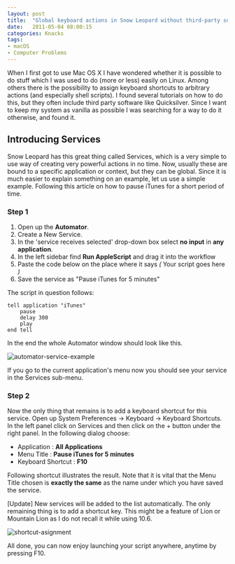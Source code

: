 ```yaml
---
layout: post
title:  "Global keyboard actions in Snow Leopard without third-party software"
date:   2011-05-04 08:00:15
categories: Knacks
tags:
- macOS
- Computer Problems
---
```


When I first got to use Mac OS X I have wondered whether it is possible to do
stuff which I was used to do (more or less) easily on Linux. Among others there
is the possibility to assign keyboard shortcuts to arbitrary actions (and
especially shell scripts). I found several tutorials on how to do this, but
they often include third party software like Quicksilver. Since I want to keep
my system as vanilla as possible I was searching for a way to do it otherwise,
and found it.

## Introducing Services

Snow Leopard has this great thing called Services, which is a very simple to
use way of creating very powerful actions in no time. Now, usually these are
bound to a specific application or context, but they can be global. Since it is
much easier to explain something on an example, let us use a simple example.
Following this article on how to pause iTunes for a short period of time.

### Step 1

1.  Open up the **Automator**.
2.  Create a New Service.
3.  In the 'service receives selected' drop-down box select **no input** in
    **any application**.
4.  In the left sidebar find **Run AppleScript** and drag it into the workflow
5.  Paste the code below on the place where it says *(* Your script goes here
    *)*
6.  Save the service as "Pause iTunes for 5 minutes"

The script in question follows:

```applescript
tell application "iTunes"
    pause
    delay 300
    play
end tell
```

In the end the whole Automator window should look like this.

![automator-service-example]

[automator-service-example]: /images/global-mac-shortcuts/Automator-service-example.png "Automator service example"

If you go to the current application's menu now you should see your service in
the Services sub-menu.

### Step 2

Now the only thing that remains is to add a keyboard shortcut for this service.
Open up System Preferences → Keyboard → Keyboard Shortcuts. In the left panel
click on Services and then click on the + button under the right panel. In the
following dialog choose:

*   Application : **All Applications**
*   Menu Title : **Pause iTunes for 5 minutes**
*   Keyboard Shortcut : **F10**

Following shortcut illustrates the result. Note that it is vital that the Menu
Title chosen is **exactly the same** as the name under which you have saved the
service.

[Update] New services will be added to the list automatically. The only
remaining thing is to add a shortcut key. This might be a feature of Lion or
Mountain Lion as I do not recall it while using 10.6.

![shortcut-asignment]

[shortcut-asignment]: /images/global-mac-shortcuts/Automator-service-example.png "Snow Leopard keyboard shortcut assignment"

All done, you can now enjoy launching your script anywhere, anytime by pressing
F10.
